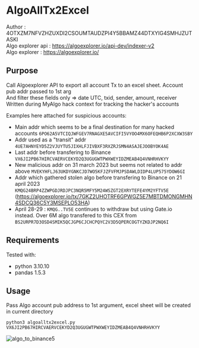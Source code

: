 # AlgoAllTx2Excel  
Author : 4OTXZM7NFVZHZUXDI2CSOUMTAUDZPI4Y5BBAMZ44DTXYIG4SMHJZUTASKI  
Algo explorer api :   https://algoexplorer.io/api-dev/indexer-v2  
Algo explorer :       https://algoexplorer.io/  

## Purpose  
Call Algoexplorer API to export all account Tx to an excel sheet. Account pub addr passed to 1st arg   
And filter these fields only => date UTC, txid, sender, amount, receiver   
Written during MyAlgo hack context for tracking the hacker's accounts  

Examples here attached for suspicious accounts:

 - Main addr which seems to be a final destination for many hacked accounts `6PO62A5VTCIQJWFGEV7RNAGXE5AVCIFI5VYOO4MX6OFEQHB6P2XCXW3SBY`
 - Addr used as a "transit" addr `4UE7AHNYEYD5Z2VJUYTU5JIXHLFJIVBXF3RXZRJSMN4ASAJEJOOBYOK4AE`
 - Last addr before transfering to Binance `VX6JI2PB67HIRCVAERVCEKYD2Q3UGUGWTPWXWEYIDZMEAB4Q4VNHRHVKYY`
 - New malicious addr on 31 march 2023 but seems not related to addr above `MVEKYHFLJ63UKDYGNKCJD7WO5KFJZFVFMJPSDAWLDIDP4LUP575YDOW6GI`
 - Addr which gathered stolen algo before transfering to Binance on 21 april 2023 `KMQG24BRP4ZZWPGDJRDJPC3NQR5MFY5M24WSZGT2EXRYTEFE4YM2YFTV5E` (https://algoexplorer.io/tx/7GKZ2UHOTRF6GPWGZ5E7MBTDMONGMHN4SDCQ36C5Y3MSEPLO53HA)
 - April 28-29 : `KMQG..TV5E` continues to withdraw but using Gate.io instead. Over 6M algo transfered to this CEX from `BS2URPR7D3OSD4SMIK5QCJGP6CJCHCPQYC2V3D5QPERCOGTYZKDJP2NQ6I` 
## Requirements
Tested with:
 - python 3.10.10
 - pandas 1.5.3

## Usage
Pass Algo account pub address to 1st argument, excel sheet will be created in current directory
```
python3 algoalltx2excel.py VX6JI2PB67HIRCVAERVCEKYD2Q3UGUGWTPWXWEYIDZMEAB4Q4VNHRHVKYY
```


![algo_to_binance5](https://user-images.githubusercontent.com/127057042/227374662-e83c5bc0-9746-4389-ae3a-dd889c4d0994.png)
